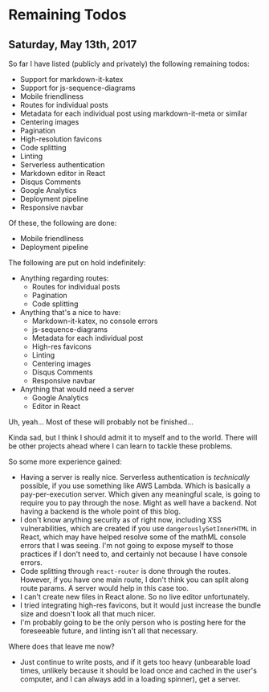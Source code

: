 # Remaining Todos

## Saturday, May 13th, 2017

So far I have listed (publicly and privately) the following remaining todos:
- Support for markdown-it-katex
- Support for js-sequence-diagrams
- Mobile friendliness
- Routes for individual posts
- Metadata for each individual post using markdown-it-meta or similar
- Centering images
- Pagination
- High-resolution favicons
- Code splitting
- Linting
- Serverless authentication
- Markdown editor in React
- Disqus Comments
- Google Analytics
- Deployment pipeline
- Responsive navbar

Of these, the following are done:
- Mobile friendliness
- Deployment pipeline

The following are put on hold indefinitely:
- Anything regarding routes:
    - Routes for individual posts
    - Pagination
    - Code splitting
- Anything that's a nice to have:
    - Markdown-it-katex, no console errors
    - js-sequence-diagrams
    - Metadata for each individual post
    - High-res favicons
    - Linting
    - Centering images
    - Disqus Comments
    - Responsive navbar
- Anything that would need a server
    - Google Analytics
    - Editor in React

Uh, yeah... Most of these will probably not be finished...

Kinda sad, but I think I should admit it to myself and to the world. There will be other projects ahead where I can learn to tackle these problems.

So some more experience gained:
- Having a server is really nice. Serverless authentication is *technically* possible, if you use something like AWS Lambda. Which is basically a pay-per-execution server. Which given any meaningful scale, is going to require you to pay through the nose. Might as well have a backend. Not having a backend is the whole point of this blog.
- I don't know anything security as of right now, including XSS vulnerabilities, which are created if you use `dangerouslySetInnerHTML` in React, which may have helped resolve some of the mathML console errors that I was seeing. I'm not going to expose myself to those practices if I don't need to, and certainly not because I have console errors.
- Code splitting through `react-router` is done through the routes. However, if you have one main route, I don't think you can split along route params. A server would help in this case too.
- I can't create new files in React alone. So no live editor unfortunately.
- I tried integrating high-res favicons, but it would just increase the bundle size and doesn't look all that much nicer.
- I'm probably going to be the only person who is posting here for the foreseeable future, and linting isn't all that necessary.

Where does that leave me now?
- Just continue to write posts, and if it gets too heavy (unbearable load times, unlikely because it should be load once and cached in the user's computer, and I can always add in a loading spinner), get a server. 
